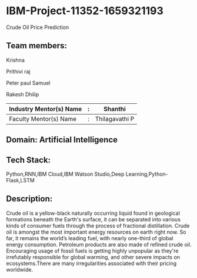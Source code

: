 # IBM-Project-11352-1659321193
Crude Oil Price Prediction

## Team members:

Krishna

Prithivi raj

Peter paul Samuel

Rakesh Dhilip

| Industry Mentor(s) Name | : | Shanthi                     |
| ----------------------- | - | --------------------------- |
| Faculty Mentor(s) Name  | : | Thilagavathi P              |

## Domain: Artificial Intelligence

## Tech Stack:

Python,RNN,IBM Cloud,IBM Watson Studio,Deep Learning,Python-Flask,LSTM

## Description:

Crude oil is a yellow-black naturally occurring liquid found in geological formations beneath the Earth's surface, it
can be separated into various kinds of consumer fuels through the process of fractional distillation.
Crude oil is amongst the most important energy resources on earth right now. So far, it remains the world’s leading fuel, with
nearly one-third of global energy consumption. Petroleum products are also made of refined crude oil.
Encouraging usage of fossil fuels is getting highly unpopular as they're irrefutably responsible for global warming, and other
severe impacts on ecosystems.There are many irregularities associated with their pricing worldwide.
